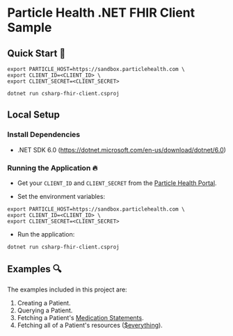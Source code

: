 # Particle Health .NET FHIR Client Sample

## Quick Start 🚀

```shell
export PARTICLE_HOST=https://sandbox.particlehealth.com \
export CLIENT_ID=<CLIENT_ID> \
export CLIENT_SECRET=<CLIENT_SECRET>
```

```shell
dotnet run csharp-fhir-client.csproj
```

## Local Setup

### Install Dependencies

- .NET SDK 6.0 (https://dotnet.microsoft.com/en-us/download/dotnet/6.0)

### Running the Application 🔥

- Get your `CLIENT_ID` and `CLIENT_SECRET` from the [Particle Health Portal](https://portal.particlehealth.com/).

- Set the environment variables:

```shell
export PARTICLE_HOST=https://sandbox.particlehealth.com \
export CLIENT_ID=<CLIENT_ID> \
export CLIENT_SECRET=<CLIENT_SECRET>
```

- Run the application:

```shell
dotnet run csharp-fhir-client.csproj
```

## Examples 🔍

The examples included in this project are:

1. Creating a Patient.
2. Querying a Patient.
3. Fetching a Patient's [Medication Statements](https://www.hl7.org/fhir/medicationstatement.html).
4. Fetching all of a Patient's resources ([$everything](https://hl7.org/fhir/operation-patient-everything.html)).